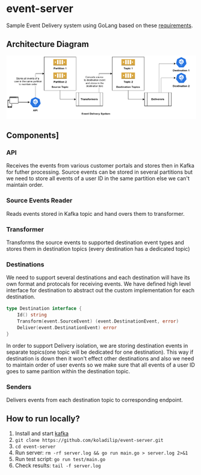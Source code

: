 # event-server
Sample Event Delivery system using GoLang based on these [requirements](https://github.com/koladilip/event-server/blob/main/EventDelivery.pdf).

## Architecture Diagram
![EventDeliverySystem](https://github.com/koladilip/event-server/blob/main/EventDeliverySystem.png)

## Components]
### API 
Receives the events from various customer portals and stores then in Kafka for futher processing. Source events can be stored in several partitions but we need to store all events of a user ID in the same partition else we can't maintain order.

### Source Events Reader
Reads events stored in Kafka topic and hand overs them to transformer.

### Transformer
Transforms the source events to supported destination event types and stores them in destination topics (every destination has a dedicated topic)

### Destinations
We need to support several destinations and each destination will have its own format and protocals for receiving events. We have defined high level interface for destination to abstract out the custom implementation for each destination.
```go
type Destination interface {
	Id() string
	Transform(event.SourceEvent) (event.DestinationEvent, error)
	Deliver(event.DestinationEvent) error
}
```
In order to support Delivery isolation, we are storing destination events in separate topics(one topic will be dedicated for one destination). This way if destination is down then it won't effect other destinations and also we need to maintain order of user events so we make sure that all events of a user ID goes to same parition within the destination topic.

### Senders
Delivers events from each destination topic to corresponding endpoint.

## How to run locally?
1. Install and start [kafka](https://kafka.apache.org/quickstart)
1. `git clone https://github.com/koladilip/event-server.git`
1. `cd event-server`
1. Run server: `rm -rf server.log && go run main.go > server.log 2>&1`
1. Run test script: `go run test/main.go`
1. Check results: `tail -f server.log`